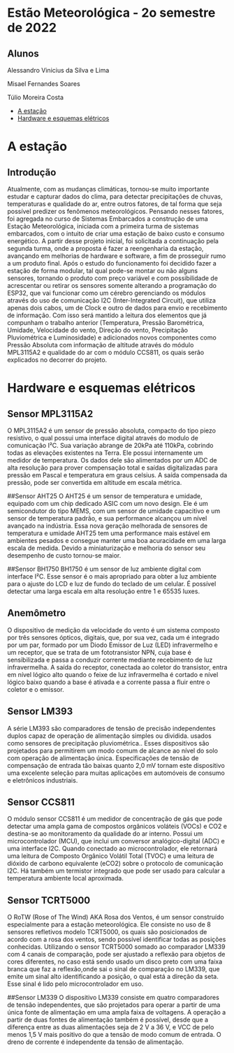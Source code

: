 # Estão Meteorológica - 2o semestre de 2022
## Alunos
Alessandro Vinicius da Silva e Lima 

Misael Fernandes Soares 

Túlio Moreira Costa 

- [A estação](#a-estação)
- [Hardware e esquemas elétricos](#hardware-e-esquemas-elétricos)
  


# A estação
## Introdução
Atualmente, com as mudanças climáticas, tornou-se muito importante estudar e capturar dados do clima, para detectar precipitações de chuvas, temperaturas e qualidade do ar, entre outros fatores, de tal forma que seja possível predizer os
fenômenos meteorológicos.
Pensando nesses fatores, foi agregada no curso de Sistemas Embarcados a construção de uma Estação Meteorológica, iniciada com a primeira turma de sistemas embarcados, com o intuito de criar uma estação de baixo custo e consumo energético.
A partir desse projeto inicial, foi solicitada a continuação pela segunda turma, onde a proposta é fazer a reengenharia da estação, avançando em melhorias de hardware e software, a fim de prosseguir rumo a um produto final.
Após o estudo do funcionamento foi decidido fazer a estação de forma modular, tal qual pode-se montar ou não alguns sensores, tornando o produto com preço variável e com possibilidade de acrescentar ou retirar os sensores somente alterando a programação do ESP32, que vai funcionar como um cérebro gerenciando os módulos através do uso de comunicação I2C (Inter-Integrated Circuit), que utiliza apenas dois cabos, um de Clock e outro de dados para envio e recebimento de informação. Com isso será mantido a leitura dos elementos que já compunham o trabalho anterior (Temperatura, Pressão Barométrica, Umidade, Velocidade do vento, Direção do vento, Precipitação Pluviométrica e Luminosidade) e adicionados novos componentes como Pressão Absoluta com informação de altitude através do módulo MPL3115A2 e qualidade do ar com o módulo CCS811, os quais serão explicados no decorrer do projeto.

# Hardware e esquemas elétricos
## Sensor MPL3115A2
O MPL3115A2 é um sensor de pressão absoluta, compacto do tipo piezo resistivo, o qual possui uma interface digital através do modulo de comunicação I²C. Sua variação abrange de 20kPa até 110kPa, cobrindo todas as elevações existentes na Terra. Ele possui internamente um medidor de temperatura. Os dados dele são alimentados por um ADC de alta resolução para prover compensação total e saídas digitalizadas para pressão em Pascal e temperatura em graus celsius. A saída compensada da pressão, pode ser convertida em altitude em escala métrica.

##Sensor AHT25
O AHT25 é um sensor de temperatura e umidade, equipado com um chip dedicado ASIC com um novo design. Ele é um semicondutor do tipo MEMS, com um sensor de umidade capacitivo e um sensor de temperatura padrão, e sua performance alcançou um nível avançado na indústria. Essa nova geração melhorada de sensores de temperatura e umidade AHT25 tem uma performance mais estável em ambientes pesados e consegue manter uma boa acuracidade em uma larga escala de medida. Devido a miniaturização e melhoria do sensor seu desempenho de custo tornou-se maior.

##Sensor BH1750
BH1750 é um sensor de luz ambiente digital com interface I²C. Esse sensor é o mais apropriado para obter a luz ambiente para o ajuste do LCD e luz de fundo do teclado de um celular. É possível detectar uma larga escala em alta resolução entre 1 e 65535 luxes.

## Anemômetro
O dispositivo de medição da velocidade do vento é um sistema composto por três sensores ópticos, digitais, que, por sua vez, cada um é integrado por um par, formado por um Diodo Emissor de Luz (LED) infravermelho e um receptor, que se trata de um fototransistor NPN, cuja base é sensibilizada e passa a conduzir corrente mediante recebimento de luz infravermelha. A saída do receptor, conectada ao coletor do transistor, entra em nível lógico alto quando o feixe de luz infravermelha é cortado e nível lógico baixo quando a base é ativada e a corrente passa a fluir entre o coletor e o emissor.

## Sensor LM393
A série LM393 são comparadores de tensão de precisão independentes duplos capaz de operação de alimentação simples ou dividida. usados como sensores de precipitação pluviométrica.. Esses dispositivos são projetados para permitirem um modo comum de alcance ao nível do solo com operação de alimentação única. Especificações de tensão de compensação de entrada tão baixas quanto 2,0 mV tornam este dispositivo uma excelente seleção para muitas aplicações em automóveis de consumo e eletrônicos industriais.

## Sensor CCS811
O módulo sensor CCS811 é um medidor de concentração de gás que pode detectar uma ampla gama de compostos orgânicos voláteis (VOCs) e CO2 e destina-se ao monitoramento da qualidade do ar interno. Possui um microcontrolador (MCU), que inclui um conversor analógico-digital (ADC) e uma interface I2C. Quando conectado ao microcontrolador, ele retornará uma leitura de Composto Orgânico Volátil Total (TVOC) e uma leitura de dióxido de carbono equivalente (eCO2) sobre o protocolo de comunicação I2C. Há também um termistor integrado que pode ser usado para calcular a temperatura ambiente local aproximada.

## Sensor TCRT5000
O RoTW (Rose of The Wind) AKA Rosa dos Ventos, é um sensor construído especialmente para a estação meteorológica. Ele consiste no uso de 8 sensores refletivos modelo TCRT5000, os quais são posicionados de acordo com a rosa dos ventos, sendo possível identificar todas as posições conhecidas.
Utilizando o sensor TCRT5000 somado ao comparador LM339 com 4 canais de comparação, pode ser ajustado a reflexão para objetos de cores diferentes, no caso está sendo usado um disco preto com uma faixa branca que faz a reflexão,onde sai o sinal de comparação no LM339, que emite um sinal alto identificando a posição, o qual está a direção da seta. Esse sinal é lido pelo microcontrolador em uso.

##Sensor LM339
O dispositivo LM339 consiste em quatro comparadores de tensão independentes, que são projetados para operar a partir de uma única fonte de alimentação em uma ampla faixa de voltagens. A operação a partir de duas fontes de alimentação também é possível, desde que a diferença entre as duas alimentações seja de 2 V a 36 V, e VCC de pelo menos 1,5 V mais positivo do que a tensão de modo comum de entrada. O dreno de corrente é independente da tensão de alimentação.
